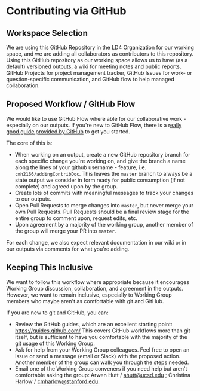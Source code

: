 # Contributing via GitHub

## Workspace Selection

We are using this GitHub Repository in the LD4 Organization for our working space, and we are adding all collaborators as contributors to this repository. Using this GitHub repository as our working space allows us to have (as a default) versioned outputs, a wiki for meeting notes and public reports, GitHub Projects for project management tracker, GitHub Issues for work- or question-specific communication, and GitHub flow to help managed collaboration.

## Proposed Workflow / GitHub Flow

We would like to use GitHub Flow where able for our collaborative work - especially on our outputs. If you're new to GitHub Flow, there is a r[eally good guide provided by GitHub](https://guides.github.com/introduction/flow/) to get you started.

The core of this is:
- When working on an output, create a new GitHub repository branch for each specific change you're working on, and give the branch a name along the lines of your github username - feature, i.e. `cmh2166/addingContribDoc`. This leaves the `master` branch to always be a state output we consider in form ready for public consumption (if not complete) and agreed upon by the group.
- Create lots of commits with meaningful messages to track your changes to our outputs.
- Open Pull Requests to merge changes into `master`, but never merge your own Pull Requests. Pull Requests should be a final review stage for the entire group to comment upon, request edits, etc.
- Upon agreement by a majority of the working group, another member of the group will merge your PR into `master`.

For each change, we also expect relevant documentation in our wiki or in our outputs via comments for what you're adding.

## Keeping This Inclusive

We want to follow this workflow where appropriate because it encourages Working Group discussion, collaboration, and agreement in the outputs. However, we want to remain inclusive, especially to Working Group members who maybe aren't as comfortable with git and GitHub.

If you are new to git and GitHub, you can:

- Review the GitHub guides, which are an excellent starting point: https://guides.github.com/ This covers GitHub workflows more than git itself, but is sufficient to have you comfortable with the majority of the git usage of this Working Group.
- Ask for help from your Working Group colleagues. Feel free to open an issue or send a message (email or Slack) with the proposed action. Another member of the group can walk you through the steps needed.
- Email one of the Working Group conveners if you need help but aren't comfortable asking the group: Arwen Hutt / ahutt@ucsd.edu ; Christina Harlow / cmharlow@stanford.edu.
